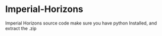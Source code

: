 # Imperial-Horizons
Imperial Horizons source code
make sure you have python Installed, and extract the .zip

